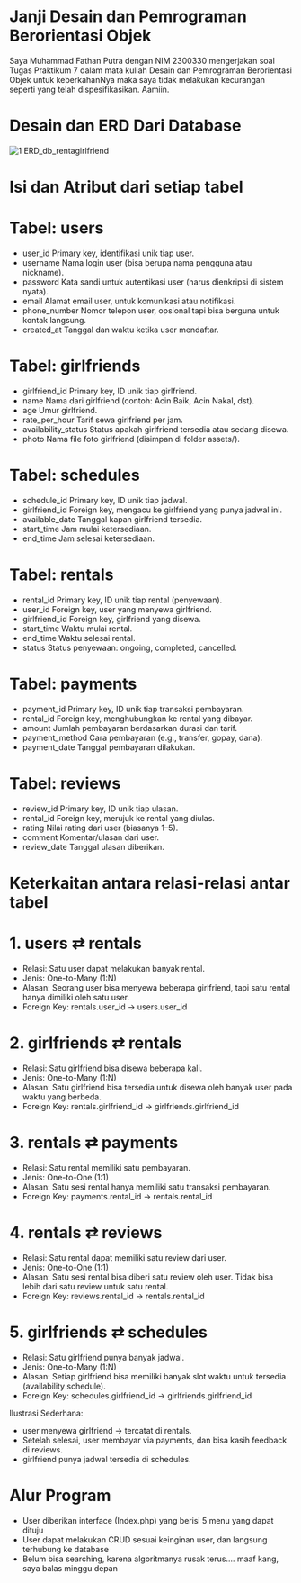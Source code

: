 # Janji Desain dan Pemrograman Berorientasi Objek
Saya Muhammad Fathan Putra dengan NIM 2300330 mengerjakan soal Tugas Praktikum 7 dalam mata kuliah Desain dan Pemrograman Berorientasi Objek untuk keberkahanNya maka saya tidak melakukan kecurangan seperti yang telah dispesifikasikan. Aamiin.

# Desain dan ERD Dari Database
![1  ERD_db_rentagirlfriend](https://github.com/user-attachments/assets/3048a07a-90f6-44ff-870d-b7e324b78bcc)

# Isi dan Atribut dari setiap tabel
# Tabel: users
- user_id	Primary key, identifikasi unik tiap user.
- username	Nama login user (bisa berupa nama pengguna atau nickname).
- password	Kata sandi untuk autentikasi user (harus dienkripsi di sistem nyata).
- email	Alamat email user, untuk komunikasi atau notifikasi.
- phone_number	Nomor telepon user, opsional tapi bisa berguna untuk kontak langsung.
- created_at	Tanggal dan waktu ketika user mendaftar.

# Tabel: girlfriends
- girlfriend_id	Primary key, ID unik tiap girlfriend.
- name	Nama dari girlfriend (contoh: Acin Baik, Acin Nakal, dst).
- age	Umur girlfriend.
- rate_per_hour	Tarif sewa girlfriend per jam.
- availability_status	Status apakah girlfriend tersedia atau sedang disewa.
- photo	Nama file foto girlfriend (disimpan di folder assets/).

# Tabel: schedules
- schedule_id	Primary key, ID unik tiap jadwal.
- girlfriend_id	Foreign key, mengacu ke girlfriend yang punya jadwal ini.
- available_date	Tanggal kapan girlfriend tersedia.
- start_time	Jam mulai ketersediaan.
- end_time	Jam selesai ketersediaan.
  
# Tabel: rentals
- rental_id	Primary key, ID unik tiap rental (penyewaan).
- user_id	Foreign key, user yang menyewa girlfriend.
- girlfriend_id	Foreign key, girlfriend yang disewa.
- start_time	Waktu mulai rental.
- end_time	Waktu selesai rental.
- status	Status penyewaan: ongoing, completed, cancelled.
  
# Tabel: payments
- payment_id	Primary key, ID unik tiap transaksi pembayaran.
- rental_id	Foreign key, menghubungkan ke rental yang dibayar.
- amount	Jumlah pembayaran berdasarkan durasi dan tarif.
- payment_method	Cara pembayaran (e.g., transfer, gopay, dana).
- payment_date	Tanggal pembayaran dilakukan.
  
# Tabel: reviews
- review_id	Primary key, ID unik tiap ulasan.
- rental_id	Foreign key, merujuk ke rental yang diulas.
- rating	Nilai rating dari user (biasanya 1–5).
- comment	Komentar/ulasan dari user.
- review_date	Tanggal ulasan diberikan.
  
# Keterkaitan antara relasi-relasi antar tabel
# 1. users ⇄ rentals
- Relasi: Satu user dapat melakukan banyak rental.
- Jenis: One-to-Many (1:N)
- Alasan: Seorang user bisa menyewa beberapa girlfriend, tapi satu rental hanya dimiliki oleh satu user.
- Foreign Key: rentals.user_id → users.user_id

# 2. girlfriends ⇄ rentals
- Relasi: Satu girlfriend bisa disewa beberapa kali.
- Jenis: One-to-Many (1:N)
- Alasan: Satu girlfriend bisa tersedia untuk disewa oleh banyak user pada waktu yang berbeda.
- Foreign Key: rentals.girlfriend_id → girlfriends.girlfriend_id

# 3. rentals ⇄ payments
- Relasi: Satu rental memiliki satu pembayaran.
- Jenis: One-to-One (1:1)
- Alasan: Satu sesi rental hanya memiliki satu transaksi pembayaran.
- Foreign Key: payments.rental_id → rentals.rental_id

# 4. rentals ⇄ reviews
- Relasi: Satu rental dapat memiliki satu review dari user.
- Jenis: One-to-One (1:1)
- Alasan: Satu sesi rental bisa diberi satu review oleh user. Tidak bisa lebih dari satu review untuk satu rental.
- Foreign Key: reviews.rental_id → rentals.rental_id

# 5. girlfriends ⇄ schedules
- Relasi: Satu girlfriend punya banyak jadwal.
- Jenis: One-to-Many (1:N)
- Alasan: Setiap girlfriend bisa memiliki banyak slot waktu untuk tersedia (availability schedule).
- Foreign Key: schedules.girlfriend_id → girlfriends.girlfriend_id

Ilustrasi Sederhana:
- user menyewa girlfriend → tercatat di rentals.
- Setelah selesai, user membayar via payments, dan bisa kasih feedback di reviews.
- girlfriend punya jadwal tersedia di schedules.

# Alur Program
- User diberikan interface (Index.php) yang berisi 5 menu yang dapat dituju
- User dapat melakukan CRUD sesuai keinginan user, dan langsung terhubung ke database
- Belum bisa searching, karena algoritmanya rusak terus.... maaf kang, saya balas minggu depan
